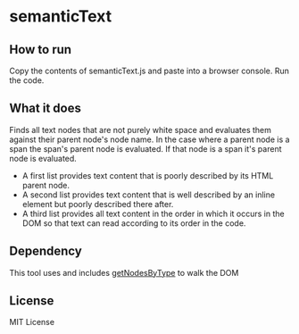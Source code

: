 semanticText
===

How to run
---

Copy the contents of semanticText.js and paste into a browser console. Run the
code.

What it does
---

Finds all text nodes that are not purely white space and evaluates them against
their parent node's node name. In the case where a parent node is a span the
span's parent node is evaluated. If that node is a span it's parent node is
evaluated.

* A first list provides text content that is poorly described by its HTML parent node.
* A second list provides text content that is well described by an inline element but poorly described there after.
* A third list provides all text content in the order in which it occurs in the DOM so that text can read according to its order in the code.

Dependency
---

This tool uses and includes [getNodesByType](https://github.com/prettydiff/getNodesByType) to walk the DOM

License
---

MIT License
